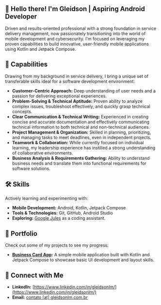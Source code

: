 ## 👋 Hello there! I'm Gleidson | Aspiring Android Developer

Driven and results-oriented professional with a strong foundation in service delivery management, now passionately transitioning into the world of mobile development and cybersecurity. I'm focused on leveraging my proven capabilities to build innovative, user-friendly mobile applications using Kotlin and Jetpack Compose.

## 🚀 Capabilities

Drawing from my background in service delivery, I bring a unique set of transferable skills ideal for a software development environment:

* **Customer-Centric Approach:** Deep understanding of user needs and a passion for delivering exceptional experiences.
* **Problem-Solving & Technical Aptitude:** Proven ability to analyze complex issues, troubleshoot effectively, and quickly grasp technical concepts.
* **Clear Communication & Technical Writing:** Experienced in creating concise and accurate documentation and effectively communicating technical information to both technical and non-technical audiences.
* **Project Management & Organization:** Skilled in planning, prioritizing, and managing tasks to meet deadlines, even in independent projects.
* **Teamwork & Collaboration:** While currently focused on individual learning, my leadership experience has instilled a strong understanding of collaborative environments.
* **Business Analysis & Requirements Gathering:** Ability to understand business needs and translate them into functional requirements for software solutions.

## 🛠️ Skills

Actively learning and experimenting with:

* **Mobile Development:** Android, Kotlin, Jetpack Compose
* **Tools & Technologies:** Git, GitHub, Android Studio
* **Exploring:** [Google Jules](https://jules.google/) as a coding assistant.

## 📂 Portfolio

Check out some of my projects to see my progress:

* **[Business Card App](https://github.com/gleidsonlm/android_business_card):** A simple mobile application built with Kotlin and Jetpack Compose to showcase basic UI development and layout skills.

## 🔗 Connect with Me

* **LinkedIn:** [https://www.linkedin.com/in/gleidsonlm/](https://www.linkedin.com/in/gleidsonlm/)
* **Email:** [contato [at] gleidsonlm.com.br](mailto:contato@gleidsonlm.com.br)
